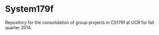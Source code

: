 System179f
==========

Repository for the consolidation of group projects in CS179f at UCR for fall quarter 2014.
